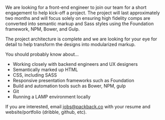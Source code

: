 We are looking for a front-end engineer to join our team for a short engagement to help kick-off a project. The project will last approximately two months and will focus solely on ensuring high fidelity comps are converted into semantic markup and Sass styles using the Foundation framework, NPM, Bower, and Gulp.

The project architecture is complete and we are looking for your eye for detail to help transform the designs into modularized markup.

You should probably know about…

- Working closely with backend engineers and UX designers
- Semantically marked up HTML
- CSS, including SASS
- Responsive presentation frameworks such as Foundation
- Build and automation tools such as Bower, NPM, gulp
- Git
- Running a LAMP environment locally

If you are interested, email jobs@packback.co with your resume and website/portfolio (dribble, github, etc).
